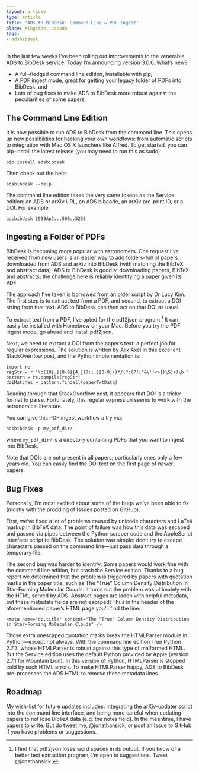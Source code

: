 ```yaml
---
layout: article
type: article
title: 'ADS to BibDesk: Command Line & PDF Ingest'
place: Kingston, Canada
tags:
- adsbibdesk
---
```

In the last few weeks I’ve been rolling out improvements to the venerable ADS to BibDesk service. Today I’m announcing version 3.0.6. What’s new?

- A full-fledged command line edition, installable with pip,
- A PDF ingest mode, great for getting your legacy folder of PDFs into BibDesk, and
- Lots of bug fixes to make ADS to BibDesk more robust against the peculiarities of some papers.

## The Command Line Edition

It is now possible to run ADS to BibDesk from the command line. This opens up new possibilities for hacking your own workflows: from automatic scripts to integration with Mac OS X launchers like Alfred. To get started, you can pip-install the latest release (you may need to run this as sudo):

    pip install adsbibdesk


Then check out the help:

    adsbibdesk --help


The command line edition takes the very same tokens as the Service edition: an ADS or arXiv URL, an ADS bibcode, an arXiv pre-print ID, or a DOI. For example:

    adsbibdesk 1998ApJ...500..525S


## Ingesting a Folder of PDFs

BibDesk is becoming more popular with astronomers. One request I’ve received from new users is an easier way to add folders-full of papers downloaded from ADS and arXiv into BibDesk (with matching the BibTeX and abstract data). ADS to BibDesk is good at downloading papers, BibTeX and abstracts; the challenge here is reliably identifying a paper given its PDF.

The approach I’ve taken is borrowed from an older script by Dr Lucy Kim. The first step is to extract text from a PDF, and second, to extract a DOI string from that text. ADS to BibDesk can then act on that DOI as usual.

To extract text from a PDF, I’ve opted for the pdf2json program.[^1] It can easily be installed with Homebrew on your Mac. Before you try the PDF ingest mode, go ahead and install pdf2json.

Next, we need to extract a DOI from the paper’s text: a perfect job for regular expressions. The solution is written by Alix Axel in this excellent StackOverflow post, and the Python implementation is:

    import re
    regStr = r''\b(10[.][0-9]{4,}(?:[.][0-9]+)*/(?:(?!["&\''<>])\S)+)\b''
    pattern = re.compile(regStr)
    doiMatches = pattern.findall(paperTxtData)


Reading through that StackOverflow post, it appears that DOI is a tricky format to parse. Fortunately, this regular expression seems to work with the astronomical literature.

You can give this PDF ingest workflow a try via:

    adsbibdesk -p my_pdf_dir/


where `my_pdf_dir/` is a directory containing PDFs that you want to ingest into BibDesk.

Note that DOIs are not present in all papers; particularly ones only a few years old. You can easily find the DOI text on the first page of newer papers.

## Bug Fixes

Personally, I’m most excited about some of the bugs we’ve been able to fix (mostly with the prodding of Issues posted on GitHub).

First, we’ve fixed a lot of problems caused by unicode characters and LaTeX markup in BibTeX data. The point of failure was how this data was escaped and passed via pipes between the Python scraper code and the AppleScript interface script to BibDesk. The solution was simple: don’t try to escape characters passed on the command line—just pass data through a temporary file.

The second bug was harder to identify. Some papers would work fine with the command line edition, but crash the Service edition. Thanks to a bug report we determined that the problem is triggered by papers with quotation marks in the paper title, such as The “True” Column Density Distribution in Star-Forming Molecular Clouds. It turns out the problem was ultimately with the HTML served by ADS. Abstract pages are laden with helpful metadata, but these metadata fields are not escaped! Thus in the header of the aforementioned paper’s HTML page you’ll find the line:

    <meta name="dc.title" content="The "True" Column Density Distribution in Star-Forming Molecular Clouds" />


Those extra unescaped quotation marks break the HTMLParser module in Python—except not always. With the command line edition I run Python 2.7.3, whose HTMLParser is robust against this type of malformed HTML. But the Service edition uses the default Python provided by Apple (version 2.7.1 for Mountain Lion). In this version of Python, HTMLParser is stopped cold by such HTML errors. To make HTMLParser happy, ADS to BibDesk pre-processes the ADS HTML to remove these metadata lines.

## Roadmap

My wish-list for future updates includes: integrating the arXiv-updater script into the command line interface, and being more careful when updating papers to not lose BibTeX data (e.g. the notes field). In the meantime, I have papers to write. But do tweet me, @jonathansick, or post an Issue to GitHub if you have problems or suggestions.


[^1]: I find that pdf2json loses word spaces in its output. If you know of a better text extraction program, I’m open to suggestions. Tweet @jonathansick.
